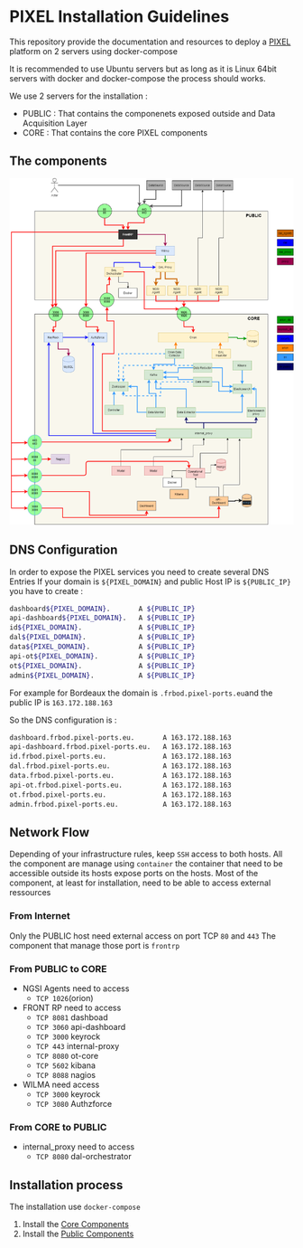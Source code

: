 # PIXEL Installation Guidelines

This repository provide the documentation and resources to deploy a [PIXEL](https://pixel-ports.eu) platform on 2 servers using docker-compose

It is recommended to use Ubuntu servers but as long as it is Linux 64bit servers with docker and docker-compose the process should works.

We use 2 servers for the installation :

* PUBLIC : That contains the componenets exposed outside and Data Acquisition Layer
* CORE : That contains the core PIXEL components

## The components

![alt text](./technical-architecture.png "Technical Architecture Diagram")

## DNS Configuration

In order to expose the PIXEL services you need to create several DNS Entries
If your domain is ```${PIXEL_DOMAIN}``` and public Host IP is ```${PUBLIC_IP}``` you have to create :

```bash
dashboard${PIXEL_DOMAIN}.       A ${PUBLIC_IP}
api-dashboard${PIXEL_DOMAIN}.   A ${PUBLIC_IP}
id${PIXEL_DOMAIN}.              A ${PUBLIC_IP}
dal${PIXEL_DOMAIN}.             A ${PUBLIC_IP}
data${PIXEL_DOMAIN}.            A ${PUBLIC_IP}
api-ot${PIXEL_DOMAIN}.          A ${PUBLIC_IP}
ot${PIXEL_DOMAIN}.              A ${PUBLIC_IP}
admin${PIXEL_DOMAIN}.           A ${PUBLIC_IP}
```

For example for Bordeaux the domain is ```.frbod.pixel-ports.eu```and the public IP is ```163.172.188.163```

So the DNS configuration is :

```bash
dashboard.frbod.pixel-ports.eu.       A 163.172.188.163
api-dashboard.frbod.pixel-ports.eu.   A 163.172.188.163
id.frbod.pixel-ports.eu.              A 163.172.188.163
dal.frbod.pixel-ports.eu.             A 163.172.188.163
data.frbod.pixel-ports.eu.            A 163.172.188.163
api-ot.frbod.pixel-ports.eu.          A 163.172.188.163
ot.frbod.pixel-ports.eu.              A 163.172.188.163
admin.frbod.pixel-ports.eu.           A 163.172.188.163
```

## Network Flow

Depending of your infrastructure rules, keep ```SSH``` access to both hosts.
All the component are manage using ```container``` the container that need to be accessible outside its hosts expose ports on the hosts.
Most of the component, at least for installation, need to be able to access external ressources

### From Internet

Only the PUBLIC host need external access on port TCP ```80``` and ```443```
The component that manage those port is ```frontrp```

### From PUBLIC to CORE

* NGSI Agents need to access
  * ```TCP 1026```(orion)
* FRONT RP need to access
  * ```TCP 8081``` dashboad
  * ```TCP 3060``` api-dashboard
  * ```TCP 3000``` keyrock
  * ```TCP 443``` internal-proxy
  * ```TCP 8080``` ot-core
  * ```TCP 5602``` kibana
  * ```TCP 8088``` nagios
* WILMA need access
  * ```TCP 3000``` keyrock
  * ```TCP 3080``` Authzforce

### From CORE to PUBLIC

* internal_proxy need to access
  * ```TCP 8080``` dal-orchestrator

## Installation process

The installation use ```docker-compose```

1. Install the [Core Components](docker/core/README.md)
2. Install the [Public Components](docker/public/README.md)
